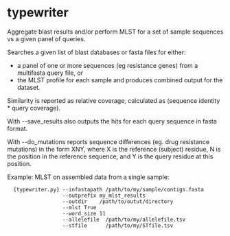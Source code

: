 # typewriter
Aggregate blast results and/or perform MLST for a set of sample sequences vs a given panel of queries.

Searches a given list of blast databases or fasta files for either:
- a panel of one or more sequences (eg resistance genes) from a multifasta query file, or
- the MLST profile for each sample and produces combined output for the dataset.

Similarity is reported as relative coverage, calculated as (sequence identity * query coverage).

With --save_results also outputs the hits for each query sequence in fasta format.

With --do_mutations reports sequence differences (eg. drug resistance mutations) in the form XNY, where X is the reference (subject) residue, N is the position in the reference sequence, and Y is the query residue at this position.

Example: MLST on assembled data from a single sample:
```
  {typewriter.py} --infastapath /path/to/my/sample/contigs.fasta
                  --outprefix my_mlst_results
                  --outdir    /path/to/outut/directory
                  --mlst True
                  --word_size 11
                  --allelefile  /path/to/my/allelefile.tsv
                  --stfile      /path/to/my/STfile.tsv
```

